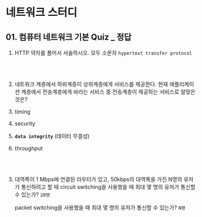 # 네트워크 스터디

## 01. 컴퓨터 네트워크 기본 Quiz _ 정답

1.  HTTP 약자를 풀어서 서술하시오. 모두 소문자
   `hypertext transfer protocol`

<br>

<br>

2.  네트워크 계층에서 하위계층이 상위계층에게 서비스를 제공한다. 현재 애플리케이션 계층에서 전송계층에게 바라는 서비스 중 전송계층이 제공하는 서비스로 알맞은 것은?

   1. timing 
   2. security
   3. **`data integrity`** (데이터 무결성)
   4. throughput

   <br>

   <br>

3. 대역폭이 1 Mbps에 연결된 라우터가 있고, 50kbps의 대역폭을 가진 N명의 유저가 통신하려고 할 때
   circuit switching을 사용했을 때 최대 몇 명의 유저가 통신할 수 있는가? `20명`


   
   packet switching을 사용했을 때 최대 몇 명의 유저가 통신할 수 있는가? `N명`

<br>

<br>